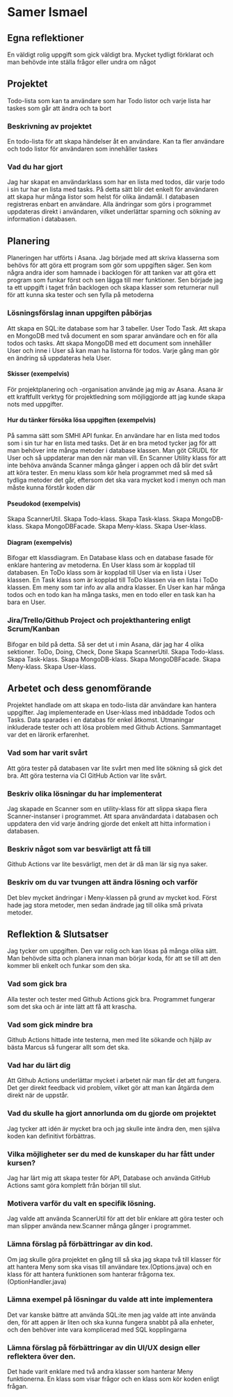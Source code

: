 # Samer Ismael

## Egna reflektioner
En väldigt rolig uppgift som gick väldigt bra.
Mycket tydligt förklarat och man behövde inte ställa frågor eller undra om något

## Projektet
Todo-lista som kan ta användare som har Todo listor och varje lista har taskes som går att ändra och ta bort

### Beskrivning av projektet
En todo-lista för att skapa händelser åt en användare.
Kan ta fler användare och todo listor för användaren som innehåller taskes

### Vad du har gjort
Jag har skapat en användarklass som har en lista med todos, där varje todo i sin tur har en lista med tasks.
På detta sätt blir det enkelt för användaren att skapa hur många listor som helst för olika ändamål.
I databasen registreras enbart en användare.
Alla ändringar som görs i programmet uppdateras direkt i användaren, vilket underlättar sparning och sökning av information i databasen.

## Planering
Planeringen har utförts i Asana. Jag började med att skriva klasserna som behövs för att göra ett program som gör som uppgiften säger. Sen kom några andra ider som hamnade i backlogen för att tanken var att göra ett program som funkar först och sen lägga till mer funktioner.
Sen började jag ta ett uppgift i taget från backlogen och skapa klasser som returnerar null för att kunna ska tester och sen fylla på metoderna

### Lösningsförslag innan uppgiften påbörjas
Att skapa en SQL:ite database som har 3 tabeller. User Todo Task.
Att skapa en MongoDB med två document en som sparar användare och en för alla todos och tasks.
Att skapa MongoDB med ett document som innehåller User och inne i User så kan man ha listorna för todos. Varje gång man gör en ändring så uppdateras hela User.

#### Skisser (exempelvis)
För projektplanering och -organisation använde jag mig av Asana.
Asana är ett kraftfullt verktyg för projektledning som möjliggjorde att jag kunde skapa nots med uppgifter.

#### Hur du tänker försöka lösa uppgiften (exempelvis)
På samma sätt som SMHI API funkar.
En användare har en lista med todos som i sin tur har en lista med tasks.
Det är en bra metod tycker jag för att man behöver inte många metoder i database klassen.
Man göt CRUDL för User och så uppdaterar man den när man vill.
En Scanner Utility klass för att inte behöva använda Scanner många gånger i appen och då blir det svårt att köra tester.
En menu klass som kör hela programmet med så med så tydliga metoder det går,
eftersom det ska vara mycket kod i menyn och man måste kunna förstår koden där

#### Pseudokod (exempelvis)
Skapa ScannerUtil.
Skapa Todo-klass.
Skapa Task-klass.
Skapa MongoDB-klass.
Skapa MongoDBFacade.
Skapa Meny-klass.
Skapa User-klass.

#### Diagram (exempelvis)
Bifogar ett klassdiagram.
En Database klass och en database fasade för enklare hantering av metoderna.
En User klass som är kopplad till databasen.
En ToDo klass som är kopplad till User via en lista i User klassen.
En Task klass som är kopplad till ToDo klassen via en lista i ToDo klassen.
Em meny som tar info av alla andra klasser.
En User kan har många todos och en todo kan ha många tasks, men en todo eller en task kan ha bara en User.

### Jira/Trello/Github Project och projekthantering enligt Scrum/Kanban
Bifogar en bild på detta.
Så ser det ut i min Asana, där jag har 4 olika sektioner.
ToDo, Doing, Check, Done
Skapa ScannerUtil.
Skapa Todo-klass.
Skapa Task-klass.
Skapa MongoDB-klass.
Skapa MongoDBFacade.
Skapa Meny-klass.
Skapa User-klass.

## Arbetet och dess genomförande
Projektet handlade om att skapa en todo-lista där användare kan hantera uppgifter.
Jag implementerade en User-klass med inbäddade Todos och Tasks. Data sparades i en databas för enkel åtkomst.
Utmaningar inkluderade tester och att lösa problem med Github Actions. Sammantaget var det en lärorik erfarenhet.

### Vad som har varit svårt
Att göra tester på databasen var lite svårt men med lite sökning så gick det bra.
Att göra testerna via CI GitHub Action var lite svårt.

### Beskriv olika lösningar du har implementerat
Jag skapade en Scanner som en utility-klass för att slippa skapa flera Scanner-instanser i programmet.
Att spara användardata i databasen och uppdatera den vid varje ändring gjorde det enkelt att hitta information i databasen.

### Beskriv något som var besvärligt att få till
Github Actions var lite besvärligt, men det är då man lär sig nya saker.

### Beskriv om du var tvungen att ändra lösning och varför
Det blev mycket ändringar i Meny-klassen på grund av mycket kod. Först hade jag stora metoder,
men sedan ändrade jag till olika små privata metoder.

## Reflektion & Slutsatser
Jag tycker om uppgiften. Den var rolig och kan lösas på många olika sätt.
Man behövde sitta och planera innan man börjar koda, för att se till att den kommer bli enkelt och funkar som den ska.

### Vad som gick bra
Alla tester och tester med Github Actions gick bra.
Programmet fungerar som det ska och är inte lätt att få att krascha.

### Vad som gick mindre bra
Github Actions hittade inte testerna, men med lite sökande och hjälp av bästa Marcus så fungerar allt som det ska.

### Vad har du lärt dig
Att Github Actions underlättar mycket i arbetet när man får det att fungera.
Det ger direkt feedback vid problem, vilket gör att man kan åtgärda dem direkt när de uppstår.

### Vad du skulle ha gjort annorlunda om du gjorde om projektet
Jag tycker att idén är mycket bra och jag skulle inte ändra den, men själva koden kan definitivt förbättras.

### Vilka möjligheter ser du med de kunskaper du har fått under kursen?
Jag har lärt mig att skapa tester för API, Database och använda GitHub Actions samt göra komplett från början till slut.

### Motivera varför du valt en specifik lösning.
Jag valde att använda ScannerUtil för att det blir enklare att göra tester och man slipper använda new.Scanner många gånger i programmet.

### Lämna förslag på förbättringar av din kod.
Om jag skulle göra projektet en gång till så ska jag skapa två till klasser för att hantera Meny som ska visas till användare
tex.(Options.java) och en klass för att hantera funktionen som hanterar frågorna tex.(OptionHandler.java)

### Lämna exempel på lösningar du valde att **inte** implementera
Det var kanske bättre att använda SQL:ite men jag valde att inte använda den, för att appen är liten och ska kunna fungera snabbt på alla enheter,
och den behöver inte vara komplicerad med SQL kopplingarna

### Lämna förslag på förbättringar av din UI/UX design eller reflektera över den.
Det hade varit enklare med två andra klasser som hanterar Meny funktionerna. 
En klass som visar frågor och en klass som kör koden enligt frågan.
